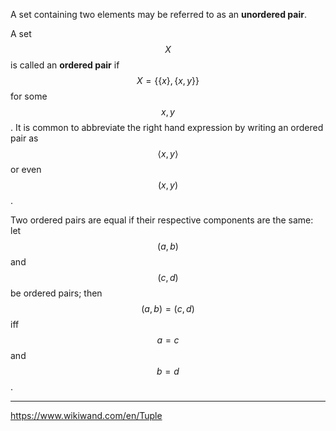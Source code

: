 A set containing two elements may be referred to as an **unordered pair**.

A set $$X$$ is called an __ordered pair__ if $$X = \{\{x\},\{x,y\}\}$$ for some $$x,y$$. It is common to abbreviate the right hand expression by writing an ordered pair as  $$\langle x,y \rangle$$ or even $$(x,y)$$.

Two ordered pairs are equal if their respective components are the same: let $$(a, b)$$ and $$(c, d)$$ be ordered pairs; then $$(a, b) = (c, d)$$ iff $$a = c$$ and $$b = d$$.

---

https://www.wikiwand.com/en/Tuple